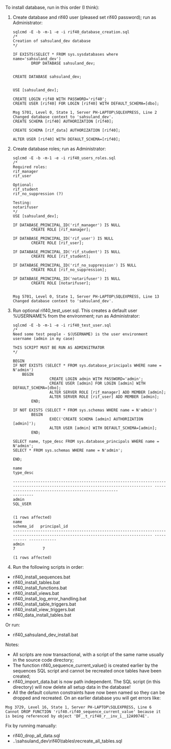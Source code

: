To install database, run in this order (I think):

1. Create database and rif40 user (pleased set rif40 password); run as Administrator:

	```
	sqlcmd -E -b -m-1 -e -i rif40_database_creation.sql
	/*
	Creation of sahsuland_dev database
	*/

	IF EXISTS(SELECT * FROM sys.sysdatabases where name='sahsuland_dev')
			DROP DATABASE sahsuland_dev;


	CREATE DATABASE sahsuland_dev;


	USE [sahsuland_dev];

	CREATE LOGIN rif40 WITH PASSWORD='rif40';
	CREATE USER [rif40] FOR LOGIN [rif40] WITH DEFAULT_SCHEMA=[dbo];

	Msg 5701, Level 0, State 1, Server PH-LAPTOP\SQLEXPRESS, Line 2
	Changed database context to 'sahsuland_dev'.
	CREATE SCHEMA [rif40] AUTHORIZATION [rif40];

	CREATE SCHEMA [rif_data] AUTHORIZATION [rif40];

	ALTER USER [rif40] WITH DEFAULT_SCHEMA=[rif40];
	```

2. Create database roles; run as Administrator:

	```
	sqlcmd -E -b -m-1 -e -i rif40_users_roles.sql 
	/*
	Required roles:
	rif_manager
	rif_user

	Optional:
	rif_student
	rif_no_suppression (?)

	Testing:
	notarifuser
	*/
	USE [sahsuland_dev];

	IF DATABASE_PRINCIPAL_ID('rif_manager') IS NULL
			CREATE ROLE [rif_manager];

	IF DATABASE_PRINCIPAL_ID('rif_user') IS NULL
			CREATE ROLE [rif_user];

	IF DATABASE_PRINCIPAL_ID('rif_student') IS NULL
			CREATE ROLE [rif_student];

	IF DATABASE_PRINCIPAL_ID('rif_no_suppression') IS NULL
			CREATE ROLE [rif_no_suppression];

	IF DATABASE_PRINCIPAL_ID('notarifuser') IS NULL
			CREATE ROLE [notarifuser];


	Msg 5701, Level 0, State 1, Server PH-LAPTOP\SQLEXPRESS, Line 13
	Changed database context to 'sahsuland_dev'.

	```

3. Run optional rif40_test_user.sql. This creates a default user %USERNAME% from the environment; run as Administrator:

	```
	sqlcmd -E -b -m-1 -e -i rif40_test_user.sql
	/*
	Need some test people - $(USERNAME) is the user environment username (admin in my case)

	THIS SCRIPT MUST BE RUN AS ADMINSITRATOR
	*/

	BEGIN
	IF NOT EXISTS (SELECT * FROM sys.database_principals WHERE name = N'admin')
		BEGIN
					CREATE LOGIN admin WITH PASSWORD='admin';
					CREATE USER [admin] FOR LOGIN [admin] WITH DEFAULT_SCHEMA=[dbo];
					ALTER SERVER ROLE [rif_manager] ADD MEMBER [admin];
					ALTER SERVER ROLE [rif_user] ADD MEMBER [admin];
			END;

	IF NOT EXISTS (SELECT * FROM sys.schemas WHERE name = N'admin')
			BEGIN
					EXEC('CREATE SCHEMA [admin] AUTHORIZATION [admin]');
					ALTER USER [admin] WITH DEFAULT_SCHEMA=[admin];
			END;

	SELECT name, type_desc FROM sys.database_principals WHERE name = N'admin';
	SELECT * FROM sys.schemas WHERE name = N'admin';

	END;

	name                                                                                                                             type_desc

	-------------------------------------------------------------------------------------------------------------------------------- ---------------------------------------------------
	---------
	admin                                                                                                                            SQL_USER


	(1 rows affected)
	name                                                                                                                             schema_id   principal_id
	-------------------------------------------------------------------------------------------------------------------------------- ----------- ------------
	admin                                                                                                                                      7            7

	(1 rows affected)
	```

4. Run the following scripts in order:

* rif40_install_sequences.bat
* rif40_install_tables.bat
* rif40_install_functions.bat
* rif40_install_views.bat
* rif40_install_log_error_handling.bat
* rif40_install_table_triggers.bat
* rif40_install_view_triggers.bat
* rif40_data_install_tables.bat

Or run:

* rif40_sahsuland_dev_install.bat

Notes:

* All scripts are now transactional, with a script of the same name usually in the source code directory;
* The function rif40_sequence_current_value() is created earlier by the sequences SQL script and 
  cannot be recreated once tables have been created;
* rif40_import_data.bat is now path independent. The SQL script (in this directory) will now delete all 
  setup data in the database!
* All the default column constraints have now been named so they can be dropped and recreated. On an earlier 
  database you will get errors like:

```
Msg 3729, Level 16, State 1, Server PH-LAPTOP\SQLEXPRESS, Line 6
Cannot DROP FUNCTION 'rif40.rif40_sequence_current_value' because it is being referenced by object 'DF__t_rif40_r__inv_i__12A9974E'.
```
  Fix by running manually:

  * rif40_drop_all_data.sql
  * ..\sahsuland_dev\rif40\tables\recreate_all_tables.sql
	





